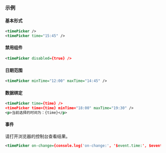 ### 示例
#### 基本形式

<div class="m-example"></div>

```xml
<timePicker />
<timePicker time="15:45" />
```

#### 禁用组件

<div class="m-example"></div>

```xml
<timePicker disabled={true} />
```

#### 日期范围

<div class="m-example"></div>

```xml
<timePicker minTime="12:00" maxTime="14:45" />
```

#### 数据绑定

<div class="m-example"></div>

```xml
<timePicker time={time} />
<timePicker time={time} minTime="18:00" maxTime="19:30" />
<p>当前选择的时间为：{time}</p>
```

#### 事件

请打开浏览器的控制台查看结果。

<div class="m-example"></div>

```xml
<timePicker on-change={console.log('on-change:', '$event.time:', $event.time)} />
```
